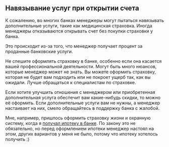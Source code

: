 ## Навязывание услуг при открытии счета

К сожалению, во многих банках менеджеры могут пытаться навязывать дополнительные услуги, такие как медицинская
страховка. Иногда менеджеры отказываются открывать счет без покупки страховки у банка.

Это происходит из-за того, что менеджер получает процент за проданные банковские услуги.

Не спешите оформлять страховку в банке, особенно если она касается вашей профессиональной деятельности. Могут быть
много нюансов, которые менеджер может не знать. Вы можете оформить страховку, которая не будет вам подходить или не
покроет ущерб так, как вы ожидали. Лучше обращаться к специалистам по страховке.

Если хотите улучшить отношения с менеджером или приобретенная дополнительная услуга обеспечит вам какие-нибудь скидки,
то можно её оформить. Если дополнительные услуги вам не нужны, а менеджер настаивает на них, смело обращайтесь в
поддержку банка с жалобой.

Мне, например, пришлось оформить страховку жизни и охранную систему, когда
я [получал ипотеку в банке](#получение-ипотеки-в-испании-для-аутономо-мой-опыт-и-ошибки). По закону это не
обязательно, но перед оформлением ипотеки менеджер настоял на этом, других вариантов у меня не было, потому
что ипотеку хотелось получить :)
